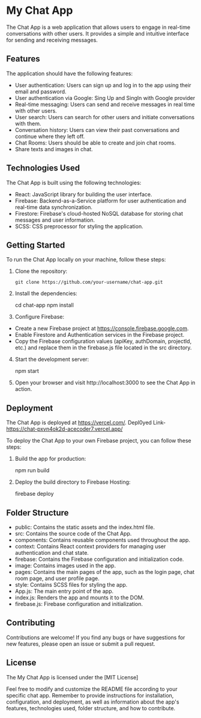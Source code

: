 
# My Chat App

The Chat App is a web application that allows users to engage in real-time conversations with other users. It provides a simple and intuitive interface for sending and receiving messages.


## Features

The application should have the following features:

- User authentication: Users can sign up and log in to the app using their email and password.
- User authentication via Google: Sing Up and SingIn with Google provider
- Real-time messaging: Users can send and receive messages in real time with other users.
- User search: Users can search for other users and initiate conversations with them.
- Conversation history: Users can view their past conversations and continue where they left off.
- Chat Rooms: Users should be able to create and join chat rooms.
- Share texts and images in chat.


## Technologies Used

The Chat App is built using the following technologies:

- React: JavaScript library for building the user interface.
- Firebase: Backend-as-a-Service platform for user authentication and real-time data synchronization.
- Firestore: Firebase's cloud-hosted NoSQL database for storing chat messages and user information.
- SCSS: CSS preprocessor for styling the application.


## Getting Started

To run the Chat App locally on your machine, follow these steps:

1. Clone the repository:

   ```shell
   git clone https://github.com/your-username/chat-app.git

2. Install the dependencies:
   
   cd chat-app
   npm install

3. Configure Firebase:

- Create a new Firebase project at https://console.firebase.google.com.
- Enable Firestore and Authentication services in the Firebase project.
- Copy the Firebase configuration values (apiKey, authDomain, projectId, etc.) and replace them in the firebase.js file located in the src directory.

4. Start the development server:
  
   npm start

5. Open your browser and visit http://localhost:3000 to see the Chat App in action.


## Deployment

The Chat App is deployed at https://vercel.com/. 
Depl0yed Link- https://chat-pxvn4ok2d-acecoder7.vercel.app/

To deploy the Chat App to your own Firebase project, you can follow these steps:

1. Build the app for production:

   npm run build

2. Deploy the build directory to Firebase Hosting:

   firebase deploy


## Folder Structure

- public: Contains the static assets and the index.html file.
- src: Contains the source code of the Chat App.
- components: Contains reusable components used throughout the app.
- context: Contains React context providers for managing user authentication and chat state.
- firebase: Contains the Firebase configuration and initialization code.
- image: Contains images used in the app.
- pages: Contains the main pages of the app, such as the login page, chat room page, and user profile page.
- style: Contains SCSS files for styling the app.
- App.js: The main entry point of the app.
- index.js: Renders the app and mounts it to the DOM.
- firebase.js: Firebase configuration and initialization.


## Contributing
Contributions are welcome! If you find any bugs or have suggestions for new features, please open an issue or submit a pull request.


## License
The My Chat App is licensed under the [MIT License]

Feel free to modify and customize the README file according to your specific chat app. Remember to provide instructions for installation, configuration, and deployment, as well as information about the app's features, technologies used, folder structure, and how to contribute.
